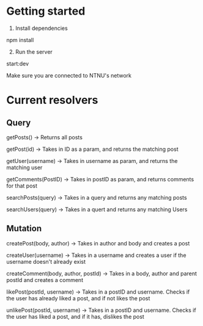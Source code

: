 # Getting started

1. Install dependencies

npm install

2. Run the server

start:dev

Make sure you are connected to NTNU's network

# Current resolvers

## Query

getPosts() -> Returns all posts

getPost(id) -> Takes in ID as a param, and returns the matching post

getUser(username) -> Takes in username as param, and returns the matching user

getComments(PostID) -> Takes in postID as param, and returns comments for that post

searchPosts(query) -> Takes in a query and returns any matching posts

searchUsers(query) -> Takes in a quert and returns any matching Users

## Mutation

createPost(body, author) -> Takes in author and body and creates a post

createUser(username) -> Takes in a username and creates a user if the username doesn't already exist

createComment(body, author, postId) -> Takes in a body, author and parent postId and creates a comment

likePost(postId, username) -> Takes in a postID and username. Checks if the user has already liked a post, and if not likes the post

unlikePost(postId, username) -> Takes in a postID and username. Checks if the user has liked a post, and if it has, dislikes the post
